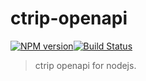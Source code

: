 # ctrip-openapi 
[![NPM version][npm-image]][npm-url][![Build Status][travis-image]][travis-url]
> ctrip openapi for nodejs.

[npm-url]: https://npmjs.org/package/ctrip-openapi
[npm-image]: http://img.shields.io/npm/v/ctrip-openapi.svg

[travis-url]: https://travis-ci.org/fiftyk/ctrip-openapi-nodejs
[travis-image]: https://travis-ci.org/fiftyk/ctrip-openapi-nodejs.svg?branch=master